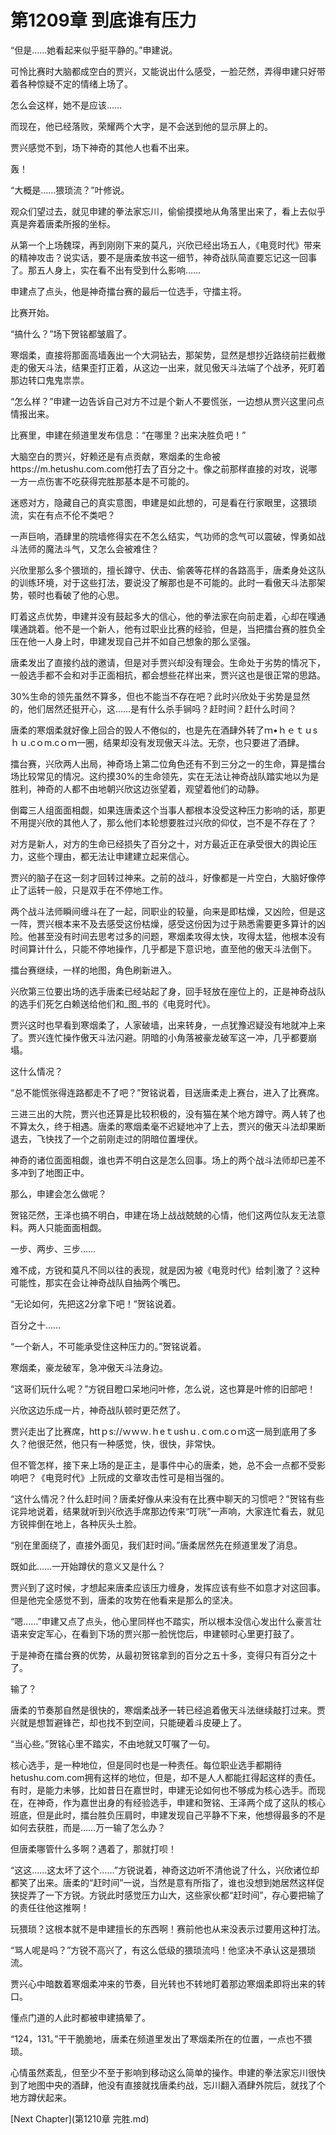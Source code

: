 # 第1209章 到底谁有压力

“但是……她看起来似乎挺平静的。”申建说。

可怜比赛时大脑都成空白的贾兴，又能说出什么感受，一脸茫然，弄得申建只好带着各种惊疑不定的情绪上场了。

怎么会这样，她不是应该……

而现在，他已经落败，荣耀两个大字，是不会送到他的显示屏上的。

贾兴感觉不到，场下神奇的其他人也看不出来。

轰！

“大概是……猥琐流？”叶修说。

观众们望过去，就见申建的拳法家忘川，偷偷摸摸地从角落里出来了，看上去似乎真是奔着唐柔所报的坐标。

从第一个上场魏琛，再到刚刚下来的莫凡，兴欣已经出场五人，《电竞时代》带来的精神攻击？说实话，要不是唐柔放书这一细节，神奇战队简直要忘记这一回事了。那五人身上，实在看不出有受到什么影响……

申建点了点头，他是神奇擂台赛的最后一位选手，守擂主将。

比赛开始。

“搞什么？”场下贺铭都皱眉了。

寒烟柔，直接将那面高墙轰出一个大洞钻去，那架势，显然是想抄近路绕前拦截撤走的傲天斗法，结果歪打正着，从这边一出来，就见傲天斗法端了个战矛，死盯着那边转口鬼鬼祟祟。

“怎么样？”申建一边告诉自己对方不过是个新人不要慌张，一边想从贾兴这里问点情报出来。

比赛里，申建在频道里发布信息：“在哪里？出来决胜负吧！”

大脑空白的贾兴，好赖还是有点贡献，寒烟柔的生命被https://m.hetushu.com.com他打去了百分之十。像之前那样直接的对攻，说哪一方一点伤害不吃获得完胜那基本是不可能的。

迷惑对方，隐藏自己的真实意图，申建是如此想的，可是看在行家眼里，这猥琐流，实在有点不伦不类吧？

一声巨响，酒肆里的院墙修得实在不怎么结实，气功师的念气可以震破，悍勇如战斗法师的魔法斗气，又怎么会被难住？

兴欣里那么多个猥琐的，擅长蹲守、伏击、偷袭等花样的各路高手，唐柔身处这队的训练环境，对于这些打法，要说没了解那也是不可能的。此时一看傲天斗法那架势，顿时也看破了他的心思。

盯着这点优势，申建并没有鼓起多大的信心，他的拳法家在向前走着，心却在噗通噗通跳着。他不是一个新人，他有过职业比赛的经验，但是，当把擂台赛的胜负全压在他一人身上时，申建发现自己并不如自己想象的那么坚强。

唐柔发出了直接约战的邀请，但是对手贾兴却没有理会。生命处于劣势的情况下，一般选手都不会和对手正面相抗，都会想些花样出来，贾兴这也是很正常的思路。

30%生命的领先虽然不算多，但也不能当不存在吧？此时兴欣处于劣势是显然的，他们居然还挺开心，这……是有什么杀手锏吗？赶时间？赶什么时间？

唐柔的寒烟柔就好像上回合的毁人不倦似的，也是先在酒肆外转了ｍ•ｈｅｔｕsｈｕ.cｏm.cｏｍ一圈，结果却没有发现傲天斗法。无奈，也只要进了酒肆。

擂台赛，兴欣两人出局，神奇场上第二位角色还有不到三分之一的生命，算是擂台场比较常见的情况。这约摸30%的生命领先，实在无法让神奇战队踏实地以为是胜利，神奇的人都不由地朝兴欣这边张望着，观望着他们的动静。

倒霉三人组面面相觑，如果连唐柔这个当事人都根本没受这种压力影响的话，那更不用提兴欣的其他人了，那么他们本轮想要胜过兴欣的仰仗，岂不是不存在了？

对方是新人，对方的生命已经损失了百分之十，对方最近正在承受很大的舆论压力，这些个理由，都无法让申建建立起来信心。

贾兴的脑子在这一刻才回转过神来。之前的战斗，好像都是一片空白，大脑好像停止了运转一般，只是双手在不停地工作。

两个战斗法师瞬间缠斗在了一起，同职业的较量，向来是即枯燥，又凶险，但是这一阵，贾兴根本来不及去感受这份枯燥，感受这份因为过于熟悉需要更多算计的凶险。他甚至没有时间去思考过多的问题，寒烟柔攻得太快，攻得太猛，他根本没有时间算计什么，只能不停地操作，几乎都是下意识地，直至他的傲天斗法倒下。

擂台赛继续，一样的地图，角色刷新进入。

兴欣第三位要出场的选手唐柔已经站起了身，回手轻放在座位上的，正是神奇战队的选手们死乞白赖送给他们和_图_书的《电竞时代》。

贾兴这时也早看到寒烟柔了，人家破墙，出来转身，一点犹豫迟疑没有地就冲上来了。贾兴连忙操作傲天斗法闪避。阴暗的小角落被豪龙破军这一冲，几乎都要崩塌。

这什么情况？

“总不能慌张得连路都走不了吧？”贺铭说着，目送唐柔走上赛台，进入了比赛席。

三进三出的大院，贾兴也还算是比较积极的，没有猫在某个地方蹲守。两人转了也不算太久，终于相遇。唐柔的寒烟柔毫不迟疑地冲了上去，贾兴的傲天斗法却果断退去，飞快找了一个之前刚走过的阴暗位置埋伏。

神奇的诸位面面相觑，谁也弄不明白这是怎么回事。场上的两个战斗法师却已差不多冲到了地图正中。

那么，申建会怎么做呢？

贺铭茫然，王泽也搞不明白，申建在场上战战兢兢的心情，他们这两位队友无法意料。两人只能面面相觑。

一步、两步、三步……

难不成，方锐和莫凡不同以往的表现，就是因为被《电竞时代》给刺|激了？这种可能性，那实在会让神奇战队自抽两个嘴巴。

“无论如何，先把这2分拿下吧！”贺铭说着。

百分之十……

“一个新人，不可能承受住这种压力的。”贺铭说着。

寒烟柔，豪龙破军，急冲傲天斗法身边。

“这哥们玩什么呢？”方锐目瞪口呆地问叶修，怎么说，这也算是叶修的旧部吧！

兴欣这边乐成一片，神奇战队顿时更茫然了。

贾兴走出了比赛席，httｐs://ｗｗｗ.ｈeｔushｕ.ｃom.cｏｍ这一局到底用了多久？他很茫然，他只有一种感觉，快，很快，非常快。

但不管怎样，接下来上场的是正主，是事件中心的唐柔，她，总不会一点都不受影响吧？《电竞时代》上阮成的文章攻击性可是相当强的。

“这什么情况？什么赶时间？唐柔好像从来没有在比赛中聊天的习惯吧？”贺铭有些诧异地说着，结果就听到兴欣选手席那边传来“叮咣”一声响，大家连忙看去，就见方锐摔倒在地上，各种灰头土脸。

“别在里面绕了，直接外面见，我们赶时间。”唐柔居然先在频道里发了消息。

既如此……一开始蹲伏的意义又是什么？

贾兴到了这时候，才想起来唐柔应该压力缠身，发挥应该有些不如意才对这回事。但是他完全感觉不到，唐柔的攻势在他看来是那么的坚决。

“嗯……”申建又点了点头，他心里同样也不踏实，所以根本没信心发出什么豪言壮语来安定军心，在看到下场的贾兴那一脸恍惚后，申建顿时心里更打鼓了。

于是神奇在擂台赛的优势，从最初贺铭拿到的百分之五十多，变得只有百分之十了。

输了？

唐柔的节奏那自然是很快的，寒烟柔战矛一转已经追着傲天斗法继续敲打过来。贾兴就是想暂避锋芒，却也找不到空间，只能硬着斗皮硬上了。

“当心些。”贺铭心里不踏实，不由地就又叮嘱了一句。

核心选手，是一种地位，但是同时也是一种责任。每位职业选手都期待hetushu.com.com拥有这样的地位，但是，却不是人人都能扛得起这样的责任。有时，是能力未够，比如昔日在嘉世时，申建无论如何也不够成为核心选手。而现在，在神奇，作为嘉世出身的有经验选手，申建和贺铭、王泽两个成了这队的核心班底，但是此时，擂台胜负压肩时，申建发现自己平静不下来，他想得最多的不是如何去获胜，而是……万一输了怎么办？

但唐柔哪管什么多啊？遇着了，那就打呗！

“这这……这太坏了这个……”方锐说着，神奇这边听不清他说了什么，兴欣诸位却都笑了出来。唐柔的“赶时间”一说，当然是意有所指了，谁也没想到她居然这样促狭捉弄了一下方锐。方锐此时感觉压力山大，这些家伙都“赶时间”，存心要把输了的责任往他这推啊！

玩猥琐？这根本就不是申建擅长的东西啊！赛前他也从来没表示过要用这种打法。

“骂人呢是吗？”方锐不高兴了，有这么低级的猥琐流吗！他坚决不承认这是猥琐流。

贾兴心中暗数着寒烟柔冲来的节奏，目光转也不转地盯着那边寒烟柔即将出来的转口。

懂点门道的人此时都被申建搞晕了。

“124，131。”干干脆脆地，唐柔在频道里发出了寒烟柔所在的位置，一点也不猥琐。

心情虽然紊乱，但至少不至于影响到移动这么简单的操作。申建的拳法家忘川很快到了地图中央的酒肆，他没有直接就找唐柔约战，忘川翻入酒肆外院后，就找了个地方蹲伏起来。



[Next Chapter](第1210章 完胜.md)